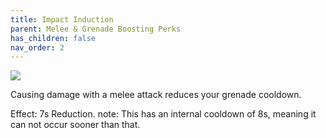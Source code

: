 ```yaml
---
title: Impact Induction
parent: Melee & Grenade Boosting Perks
has_children: false
nav_order: 2
---
```


![](https://bungie.net/common/destiny2_content/icons/3755d1e3785353ac30b470aa63f1d804.png)

Causing damage with a melee attack reduces your grenade cooldown.

Effect: 7s Reduction.
  note: This has an internal cooldown of 8s, meaning it can not occur sooner than that.
